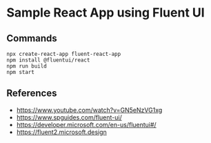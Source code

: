 # Sample React App using Fluent UI
## Commands
```
npx create-react-app fluent-react-app
npm install @fluentui/react
npm run build
npm start
```
## References
- https://www.youtube.com/watch?v=GN5eNzVG1xg
- https://www.spguides.com/fluent-ui/
- https://developer.microsoft.com/en-us/fluentui#/
- https://fluent2.microsoft.design